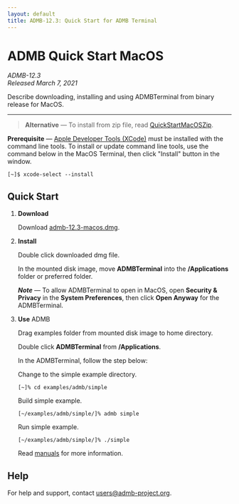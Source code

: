 ```yaml
---
layout: default
title: ADMB-12.3: Quick Start for ADMB Terminal
---
```


# ADMB Quick Start MacOS

*ADMB-12.3*  
*Released March 7, 2021*  

Describe downloading, installing and using ADMBTerminal from binary release for MacOS.

---

> **Alternative** &mdash; To install from zip file, read [QuickStartMacOSZip](QuickStartMacOSZip.html).

**Prerequisite** &mdash; [Apple Developer Tools (XCode)](https://developer.apple.com/xcode/) must be installed with the command line tools.  To install or update command line tools, use the command below in the MacOS Terminal, then click "Install" button in the window.

```
[~]$ xcode-select --install
```

Quick Start
-----------

1. **Download**

   Download [admb-12.3-macos.dmg](https://github.com/admb-project/admb/releases/download/admb-12.3/admb-12.3-macos.dmg).

2. **Install**

   Double click downloaded dmg file.

   In the mounted disk image, move **ADMBTerminal** into the **/Applications** folder or preferred folder.

   _**Note**_ &mdash; To allow ADMBTerminal to open in MacOS, open **Security & Privacy** in the **System Preferences**, then click **Open Anyway** for the ADMBTerminal.

3. **Use** ADMB

   Drag examples folder from mounted disk image to home directory.

   Double click **ADMBTerminal** from **/Applications**.

   In the ADMBTerminal, follow the step below:

   Change to the simple example directory.

   ```
   [~]% cd examples/admb/simple
   ```

   Build simple example.

   ```
   [~/examples/admb/simple/]% admb simple
   ```

   Run simple example.

   ```
   [~/examples/admb/simple/]% ./simple
   ```

   Read [manuals](http://www.admb-project.org/docs/manuals/) for more information.

Help
----

For help and support, contact <users@admb-project.org>.
